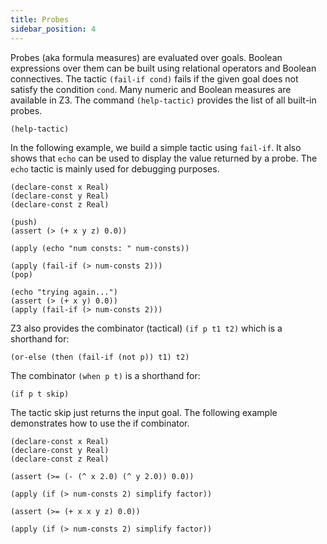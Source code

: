 ```yaml
---
title: Probes
sidebar_position: 4
---
```


Probes (aka formula measures) are evaluated over goals. Boolean expressions over them can be built using relational operators and Boolean connectives. The tactic `(fail-if cond)` fails if the given goal does not satisfy the condition `cond`. Many numeric and Boolean measures are available in Z3. The command `(help-tactic)` provides the list of all built-in probes.

```z3 no-build
(help-tactic)
```

In the following example, we build a simple tactic using `fail-if`. It also shows that `echo` can be used to display the value returned by a probe. The `echo` tactic is mainly used for debugging purposes.

```z3
(declare-const x Real)
(declare-const y Real)
(declare-const z Real)

(push)
(assert (> (+ x y z) 0.0))

(apply (echo "num consts: " num-consts))

(apply (fail-if (> num-consts 2)))
(pop)

(echo "trying again...")
(assert (> (+ x y) 0.0))
(apply (fail-if (> num-consts 2)))
```

Z3 also provides the combinator (tactical) `(if p t1 t2)` which is a shorthand for:

```
(or-else (then (fail-if (not p)) t1) t2)
```

The combinator `(when p t)` is a shorthand for:

```
(if p t skip)
```

The tactic skip just returns the input goal. The following example demonstrates how to use the if combinator.

```z3
(declare-const x Real)
(declare-const y Real)
(declare-const z Real)

(assert (>= (- (^ x 2.0) (^ y 2.0)) 0.0))

(apply (if (> num-consts 2) simplify factor))

(assert (>= (+ x x y z) 0.0))

(apply (if (> num-consts 2) simplify factor))
```



